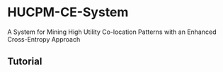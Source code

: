 # HUCPM-CE-System
A System for Mining High Utility Co-location Patterns with an Enhanced Cross-Entropy Approach
## Tutorial
